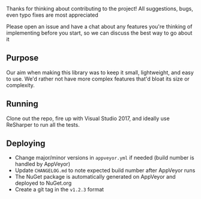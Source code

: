 Thanks for thinking about contributing to the project! All suggestions, bugs, even typo fixes are most appreciated

Please open an issue and have a chat about any features you're thinking of implementing before you start,
so we can discuss the best way to go about it

## Purpose

Our aim when making this library was to keep it small, lightweight, and easy to use. We'd rather not 
have more complex features that'd bloat its size or complexity.

## Running

Clone out the repo, fire up with Visual Studio 2017, and ideally use ReSharper to run all the tests.

## Deploying

* Change major/minor versions in `appveyor.yml` if needed (build number is handled by AppVeyor)
* Update `CHANGELOG.md` to note expected build number after AppVeyor runs
* The NuGet package is automatically generated on AppVeyor and deployed to NuGet.org
* Create a git tag in the `v1.2.3` format